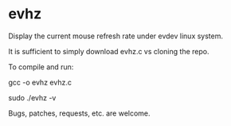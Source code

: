 evhz
====

Display the current mouse refresh rate under evdev linux system.

It is sufficient to simply download evhz.c vs cloning the repo.

To compile and run:

gcc -o evhz evhz.c

sudo ./evhz -v

Bugs, patches, requests, etc. are welcome.
